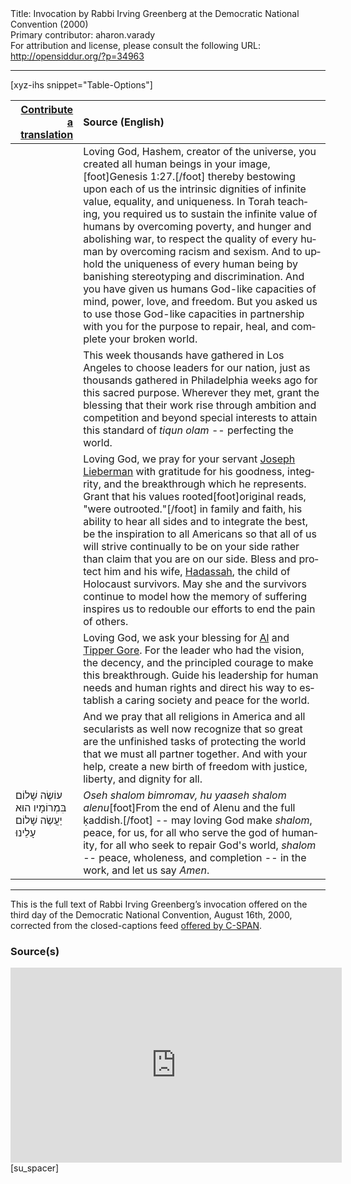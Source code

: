 <html>
<head></head>
<body>
Title: Invocation by Rabbi Irving Greenberg at the Democratic National Convention (2000)<br />
Primary contributor: aharon.varady<br />
For attribution and license, please consult the following URL: <a href="http://opensiddur.org/?p=34963">http://opensiddur.org/?p=34963</a>
<p />
<hr />

[xyz-ihs snippet="Table-Options"]<table style="margin-left: auto; margin-right: auto;" class="draggable">
<thead><tr><th id="x" style="text-align: right;"><a href="/contributing/upload/">Contribute a translation</a></th><th style="text-align: left;">Source (English)</th></tr></thead>
<tbody>
<tr><td style="vertical-align:top;">
<div class="liturgy" lang="he">

</span></div></td>
 
<td style="vertical-align:top;">
<div class="english" lang="en">
Loving God, Hashem, creator of the universe,
you created all human beings in your image,[foot]Genesis 1:27.[/foot] 
thereby bestowing upon each of us 
the intrinsic dignities of infinite value, 
equality, 
and uniqueness. 
In Torah teaching, you required us 
to sustain the infinite value of humans 
by overcoming poverty, 
and hunger 
and abolishing war, 
to respect the quality of every human 
by overcoming racism 
and sexism. 
And to uphold the uniqueness of every human being 
by banishing stereotyping 
and discrimination. 
And you have given us humans 
God-like capacities of mind, 
power, 
love, 
and freedom. 
But you asked us to use those God-like capacities 
in partnership with you 
for the purpose to repair, 
heal, 
and complete your broken world. 
</div></td></tr>


<tr><td style="vertical-align:top;">
<div class="liturgy" lang="he">

</span></div></td>
 
<td style="vertical-align:top;">
<div class="english" lang="en">
This week thousands have gathered 
in Los Angeles 
to choose leaders for our nation, 
just as thousands gathered 
in Philadelphia weeks ago 
for this sacred purpose. 
Wherever they met, 
grant the blessing that their work 
rise through ambition and competition 
and beyond special interests 
to attain this standard of <em>tiqun olam</em> -- 
perfecting the world. 
</div></td></tr>


<tr><td style="vertical-align:top;">
<div class="liturgy" lang="he">

</span></div></td>
 
<td style="vertical-align:top;">
<div class="english" lang="en">
Loving God, 
we pray for your servant 
<a href="https://en.wikipedia.org/wiki/Joe_Lieberman">Joseph Lieberman</a> 
with gratitude for his goodness, integrity, 
and the breakthrough which he represents. 
Grant that his values rooted[foot]original reads, "were outrooted."[/foot] in family and faith, 
his ability to hear all sides and to integrate the best, 
be the inspiration to all Americans 
so that all of us will strive continually 
to be on your side 
rather than claim 
that you are on our side. 
Bless and protect him and his wife, 
<a href="https://en.wikipedia.org/wiki/Hadassah_Lieberman">Hadassah</a>, 
the child of Holocaust survivors. 
May she and the survivors continue to model 
how the memory of suffering inspires us 
to redouble our efforts 
to end the pain of others. 
</div></td></tr>


<tr><td style="vertical-align:top;">
<div class="liturgy" lang="he">

</span></div></td>
 
<td style="vertical-align:top;">
<div class="english" lang="en">
Loving God, 
we ask your blessing for <a href="https://en.wikipedia.org/wiki/Al_Gore">Al</a> and <a href="https://en.wikipedia.org/wiki/Tipper_Gore">Tipper Gore</a>. 
For the leader who had the vision, 
the decency, and the principled courage 
to make this breakthrough. 
Guide his leadership 
for human needs 
and human rights 
and direct his way 
to establish a caring society 
and peace for the world. 
</div></td></tr>


<tr><td style="vertical-align:top;">
<div class="liturgy" lang="he">

</span></div></td>
 
<td style="vertical-align:top;">
<div class="english" lang="en">
And we pray 
that all religions in America 
and all secularists as well 
now recognize 
that so great are the unfinished tasks of protecting the world 
that we must all partner together. 
And with your help, 
create a new birth of freedom 
with justice, 
liberty, 
and dignity for all. 
</div></td></tr>


<tr><td style="vertical-align:top;">
<div class="liturgy" lang="he">
עוֹשֶׂה שָׁלוֹם בִּמְרוֹמָיו
הוּא יַעֲשֶׂה שָׁלוֹם עָלֵינוּ
</span></div></td>
 
<td style="vertical-align:top;">
<div class="english" lang="en">
<em>Oseh shalom bimromav, 
hu yaaseh shalom alenu</em>[foot]From the end of Alenu and the full ḳaddish.[/foot] -- 
may loving God make <em>shalom</em>, peace, 
for us, 
for all who serve the god of humanity, 
for all who seek to repair God's world, 
<em>shalom</em> -- peace, wholeness, and completion --
in the work, 
and let us say <em>Amen</em>. 
</div></td></tr>
</tbody></table>

<hr />

This is the full text of Rabbi Irving Greenberg’s invocation offered on the third day of the Democratic National Convention, August 16th, 2000, corrected from the closed-captions feed <a href="https://www.c-span.org/video/?c4899847/rabbi-irving-greenberg-2000-democratic-convention">offered by C-SPAN</a>.


<h3>Source(s)</h3>

<iframe width=530 height=312 src='https://www.c-span.org/video/standalone/?c4899847/rabbi-irving-greenberg-2000-democratic-convention' allowfullscreen='allowfullscreen' frameborder=0></iframe>[su_spacer]

&nbsp;




</body>
</html>